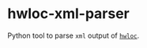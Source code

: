 # hwloc-xml-parser

Python tool to parse `xml` output of [`hwloc`](https://www.open-mpi.org/projects/hwloc/).

